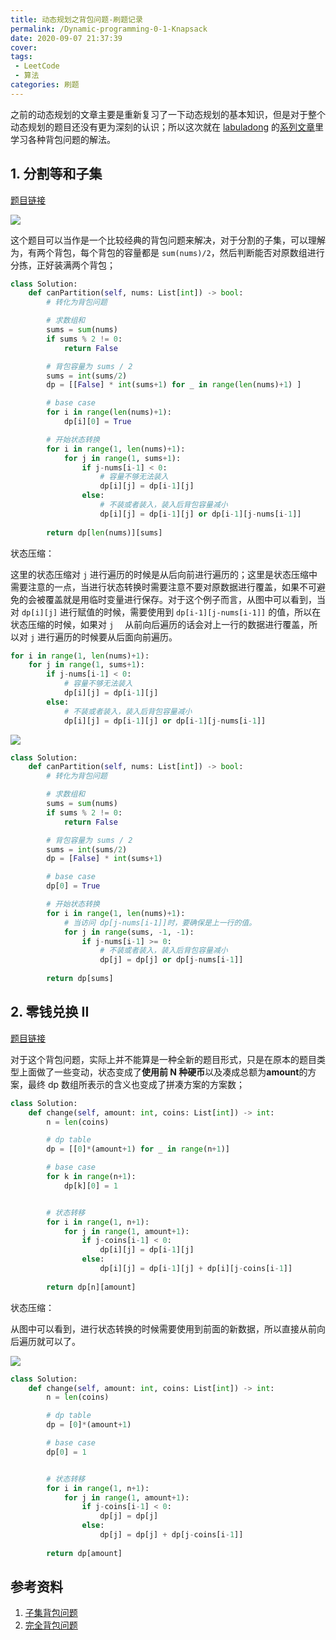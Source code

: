 ```yaml
---
title: 动态规划之背包问题-刷题记录
permalink: /Dynamic-programming-0-1-Knapsack
date: 2020-09-07 21:37:39
cover: 
tags: 
 - LeetCode
 - 算法
categories: 刷题
---
```


之前的动态规划的文章主要是重新复习了一下动态规划的基本知识，但是对于整个动态规划的题目还没有更为深刻的认识；所以这次就在 [labuladong](https://labuladong.gitbook.io/algo/) 的[系列文章](https://mp.weixin.qq.com/s/RXfnhSpVBmVneQjDSUSAVQ)里学习各种背包问题的解法。

<!--more-->

## 1. 分割等和子集

[题目链接](https://leetcode-cn.com/problems/partition-equal-subset-sum/)

![](https://xerrors.oss-cn-shanghai.aliyuncs.com/imgs/20200907230101.png)

这个题目可以当作是一个比较经典的背包问题来解决，对于分割的子集，可以理解为，有两个背包，每个背包的容量都是 `sum(nums)/2`，然后判断能否对原数组进行分拣，正好装满两个背包；

```python
class Solution:
    def canPartition(self, nums: List[int]) -> bool:
        # 转化为背包问题

        # 求数组和
        sums = sum(nums)
        if sums % 2 != 0:
            return False

        # 背包容量为 sums / 2
        sums = int(sums/2)
        dp = [[False] * int(sums+1) for _ in range(len(nums)+1) ]

        # base case
        for i in range(len(nums)+1):
            dp[i][0] = True 

        # 开始状态转换
        for i in range(1, len(nums)+1):
            for j in range(1, sums+1):
                if j-nums[i-1] < 0:
                    # 容量不够无法装入
                    dp[i][j] = dp[i-1][j]
                else:
                    # 不装或者装入，装入后背包容量减小
                    dp[i][j] = dp[i-1][j] or dp[i-1][j-nums[i-1]]
        
        return dp[len(nums)][sums]
```

状态压缩：

这里的状态压缩对 `j` 进行遍历的时候是从后向前进行遍历的；这里是状态压缩中需要注意的一点，当进行状态转换时需要注意不要对原数据进行覆盖，如果不可避免的会被覆盖就是用临时变量进行保存。对于这个例子而言，从图中可以看到，当对 `dp[i][j]` 进行赋值的时候，需要使用到 `dp[i-1][j-nums[i-1]]` 的值，所以在状态压缩的时候，如果对 `j  ` 从前向后遍历的话会对上一行的数据进行覆盖，所以对 `j` 进行遍历的时候要从后面向前遍历。

```python
for i in range(1, len(nums)+1):
    for j in range(1, sums+1):
        if j-nums[i-1] < 0:
            # 容量不够无法装入
            dp[i][j] = dp[i-1][j]
        else:
            # 不装或者装入，装入后背包容量减小
            dp[i][j] = dp[i-1][j] or dp[i-1][j-nums[i-1]]
```

![](https://xerrors.oss-cn-shanghai.aliyuncs.com/imgs/20200907215829.png)

```python
class Solution:
    def canPartition(self, nums: List[int]) -> bool:
        # 转化为背包问题

        # 求数组和
        sums = sum(nums)
        if sums % 2 != 0:
            return False

        # 背包容量为 sums / 2
        sums = int(sums/2)
        dp = [False] * int(sums+1)

        # base case
        dp[0] = True 

        # 开始状态转换
        for i in range(1, len(nums)+1):
            # 当访问 dp[j-nums[i-1]]时，要确保是上一行的值。
            for j in range(sums, -1, -1):
                if j-nums[i-1] >= 0:
                    # 不装或者装入，装入后背包容量减小
                    dp[j] = dp[j] or dp[j-nums[i-1]]
        
        return dp[sums]
```

## 2. 零钱兑换 II

[题目链接](https://leetcode-cn.com/problems/coin-change-2/)

对于这个背包问题，实际上并不能算是一种全新的题目形式，只是在原本的题目类型上面做了一些变动，状态变成了**使用前 N 种硬币**以及凑成总额为**amount**的方案，最终 dp 数组所表示的含义也变成了拼凑方案的方案数；

```python
class Solution:
    def change(self, amount: int, coins: List[int]) -> int:
        n = len(coins)

        # dp table
        dp = [[0]*(amount+1) for _ in range(n+1)]

        # base case
        for k in range(n+1):
            dp[k][0] = 1


        # 状态转移
        for i in range(1, n+1):
            for j in range(1, amount+1):
                if j-coins[i-1] < 0:
                    dp[i][j] = dp[i-1][j]
                else:
                    dp[i][j] = dp[i-1][j] + dp[i][j-coins[i-1]]
        
        return dp[n][amount]
```

状态压缩：

从图中可以看到，进行状态转换的时候需要使用到前面的新数据，所以直接从前向后遍历就可以了。

![](https://xerrors.oss-cn-shanghai.aliyuncs.com/imgs/20200907225814.png)

```python
class Solution:
    def change(self, amount: int, coins: List[int]) -> int:
        n = len(coins)

        # dp table
        dp = [0]*(amount+1)

        # base case
        dp[0] = 1


        # 状态转移
        for i in range(1, n+1):
            for j in range(1, amount+1):
                if j-coins[i-1] < 0:
                    dp[j] = dp[j]
                else:
                    dp[j] = dp[j] + dp[j-coins[i-1]]
        
        return dp[amount]
```

## 参考资料

1. [子集背包问题](https://labuladong.gitbook.io/algo/dong-tai-gui-hua-xi-lie/bei-bao-zi-ji)
2. [完全背包问题](https://labuladong.gitbook.io/algo/dong-tai-gui-hua-xi-lie/bei-bao-ling-qian)